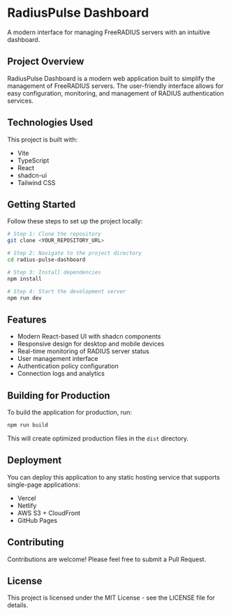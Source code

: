 # RadiusPulse Dashboard

A modern interface for managing FreeRADIUS servers with an intuitive dashboard.

## Project Overview

RadiusPulse Dashboard is a modern web application built to simplify the management of FreeRADIUS servers. The user-friendly interface allows for easy configuration, monitoring, and management of RADIUS authentication services.

## Technologies Used

This project is built with:

- Vite
- TypeScript
- React
- shadcn-ui
- Tailwind CSS

## Getting Started

Follow these steps to set up the project locally:

```sh
# Step 1: Clone the repository
git clone <YOUR_REPOSITORY_URL>

# Step 2: Navigate to the project directory
cd radius-pulse-dashboard

# Step 3: Install dependencies
npm install

# Step 4: Start the development server
npm run dev
```

## Features

- Modern React-based UI with shadcn components
- Responsive design for desktop and mobile devices
- Real-time monitoring of RADIUS server status
- User management interface
- Authentication policy configuration
- Connection logs and analytics

## Building for Production

To build the application for production, run:

```sh
npm run build
```

This will create optimized production files in the `dist` directory.

## Deployment

You can deploy this application to any static hosting service that supports single-page applications:

- Vercel
- Netlify
- AWS S3 + CloudFront
- GitHub Pages

## Contributing

Contributions are welcome! Please feel free to submit a Pull Request.

## License

This project is licensed under the MIT License - see the LICENSE file for details.
